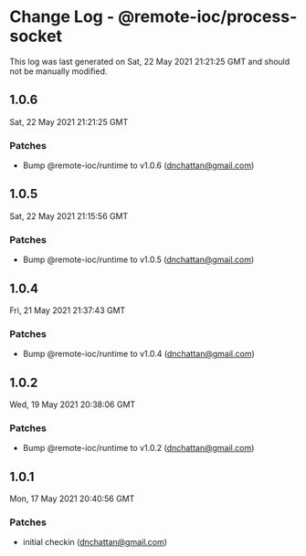# Change Log - @remote-ioc/process-socket

This log was last generated on Sat, 22 May 2021 21:21:25 GMT and should not be manually modified.

<!-- Start content -->

## 1.0.6

Sat, 22 May 2021 21:21:25 GMT

### Patches

- Bump @remote-ioc/runtime to v1.0.6 (dnchattan@gmail.com)

## 1.0.5

Sat, 22 May 2021 21:15:56 GMT

### Patches

- Bump @remote-ioc/runtime to v1.0.5 (dnchattan@gmail.com)

## 1.0.4

Fri, 21 May 2021 21:37:43 GMT

### Patches

- Bump @remote-ioc/runtime to v1.0.4 (dnchattan@gmail.com)

## 1.0.2

Wed, 19 May 2021 20:38:06 GMT

### Patches

- Bump @remote-ioc/runtime to v1.0.2 (dnchattan@gmail.com)

## 1.0.1

Mon, 17 May 2021 20:40:56 GMT

### Patches

- initial checkin (dnchattan@gmail.com)

